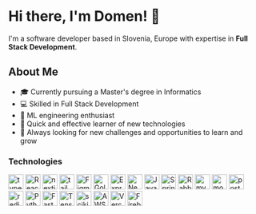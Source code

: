 # Hi there, I'm Domen! 👋

I'm a software developer based in Slovenia, Europe with expertise in **Full Stack Development**.

## About Me

- 🎓 Currently pursuing a Master's degree in Informatics
- 💻 Skilled in Full Stack Development
- 🤖 ML engineering enthusiast
- 🚀 Quick and effective learner of new technologies
- 🌱 Always looking for new challenges and opportunities to learn and grow


### Technologies

<a href="https://www.typescriptlang.org/" target="_blank" rel="noreferrer"> <img src="https://skillicons.dev/icons?i=typescript" alt="typescript" width="30" height="30"/></a> 
<a href="https://reactjs.org/" target="_blank" rel="noreferrer"> <img src="https://skillicons.dev/icons?i=react" alt="React" width="30" height="30"/></a> 
<a href="https://nextjs.org/" target="_blank" rel="noreferrer"> <img src="https://skillicons.dev/icons?i=next" alt="nextjs" width="30" height="30"/></a> 
<a href="https://tailwindcss.com/" target="_blank" rel="noreferrer"> <img src="https://skillicons.dev/icons?i=tailwind" alt="tailwind" width="30" height="30"/></a> 
<a href="https://www.figma.com/" target="_blank" rel="noreferrer"> <img src="https://skillicons.dev/icons?i=figma" alt="Figma" width="30" height="30"/></a>
<a href="https://golang.org/" target="_blank" rel="noreferrer"> <img src="https://skillicons.dev/icons?i=golang" alt="Golang" width="30" height="30"/></a>
<a href="https://expressjs.com/" target="_blank" rel="noreferrer"> <img src="https://skillicons.dev/icons?i=express" alt="Express" width="30" height="30"/></a>
<a href="https://nestjs.com/" target="_blank" rel="noreferrer"> <img src="https://skillicons.dev/icons?i=nest" alt="Nest.js" width="30" height="30"/></a>
<a href="https://www.java.com/" target="_blank" rel="noreferrer"> <img src="https://skillicons.dev/icons?i=java" alt="Java" width="30" height="30"/></a>
<a href="https://spring.io/" target="_blank" rel="noreferrer"> <img src="https://skillicons.dev/icons?i=spring" alt="Spring" width="30" height="30"/></a>
<a href="https://www.rabbitmq.com/" target="_blank" rel="noreferrer"> <img src="https://skillicons.dev/icons?i=rabbitmq" alt="RabbitMQ" width="30" height="30"/></a>
<a href="https://www.mysql.com/" target="_blank" rel="noreferrer"> <img src="https://skillicons.dev/icons?i=mysql" alt="mysql" width="30" height="30"/></a>
<a href="https://www.mongodb.com/" target="_blank" rel="noreferrer"> <img src="https://skillicons.dev/icons?i=mongodb" alt="mongodb" width="30" height="30"/></a>
<a href="https://www.postgresql.org" target="_blank" rel="noreferrer"> <img src="https://skillicons.dev/icons?i=postgresql" alt="postgresql" width="30" height="30"/></a>
<a href="https://redis.io/" target="_blank" rel="noreferrer"> <img src="https://skillicons.dev/icons?i=redis" alt="redis" width="30" height="30"/></a>
<a href="https://www.python.org/" target="_blank" rel="noreferrer"> <img src="https://skillicons.dev/icons?i=python" alt="Python" width="30" height="30"/></a>
<a href="https://fastapi.tiangolo.com/" target="_blank" rel="noreferrer"> <img src="https://skillicons.dev/icons?i=fastapi" alt="FastAPI" width="30" height="30"/></a>
<a href="https://www.tensorflow.org/" target="_blank" rel="noreferrer"> <img src="https://skillicons.dev/icons?i=tensorflow" alt="TensorFlow" width="30" height="30"/></a>
<a href="https://scikit-learn.org/" target="_blank" rel="noreferrer"> <img src="https://skillicons.dev/icons?i=sklearn" alt="scikit-learn" width="30" height="30"/></a>
<a href="https://aws.amazon.com/" target="_blank" rel="noreferrer"> <img src="https://skillicons.dev/icons?i=aws" alt="AWS" width="30" height="30"/></a>
<a href="https://vercel.com/" target="_blank" rel="noreferrer"> <img src="https://skillicons.dev/icons?i=vercel" alt="Vercel" width="30" height="30"/></a>
<a href="https://firebase.google.com/" target="_blank" rel="noreferrer"> <img src="https://skillicons.dev/icons?i=firebase" alt="Firebase" width="30" height="30"/></a>

  

<!--


### Contact info

[![Linkedin Badge](https://img.shields.io/badge/-Domen_Perko-0e76a8?style=flat&labelColor=0e76a8&logo=linkedin&logoColor=white)](https://www.linkedin.com/in/domen-perko-657b59219/) 
  [![Mail Badge](https://img.shields.io/badge/-perko.domen@gmail.com-c0392b?style=flat&labelColor=c0392b&logo=gmail&logoColor=white)](mailto:perko.domen@gmail.com)
 [![Discord Badge](https://img.shields.io/badge/-Perkzen-7289da?style=flat&labelColor=7289da&logo=discord&logoColor=white)](https://discord.com/users/216222680955879424) 

 -->
